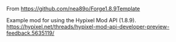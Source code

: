 From https://github.com/nea89o/Forge1.8.9Template

Example mod for using the Hypixel Mod API (1.8.9).
https://hypixel.net/threads/hypixel-mod-api-developer-preview-feedback.5635119/
